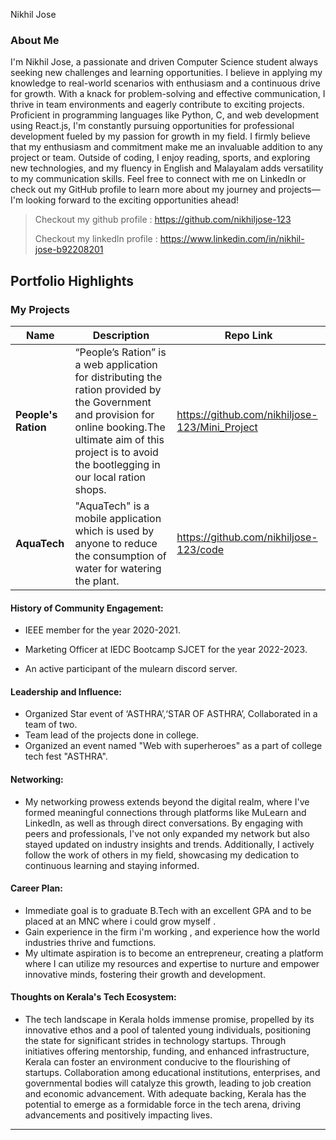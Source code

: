 Nikhil Jose


### About Me

>
I'm Nikhil Jose, a passionate and driven Computer Science student always seeking new challenges and learning opportunities. I believe in applying my knowledge to real-world scenarios with enthusiasm and a continuous drive for growth. With a knack for problem-solving and effective communication, I thrive in team environments and eagerly contribute to exciting projects. Proficient in programming languages like Python, C, and web development using React.js, I'm constantly pursuing opportunities for professional development fueled by my passion for growth in my field. I firmly believe that my enthusiasm and commitment make me an invaluable addition to any project or team. Outside of coding, I enjoy reading, sports, and exploring new technologies, and my fluency in English and Malayalam adds versatility to my communication skills. Feel free to connect with me on LinkedIn or check out my GitHub profile to learn more about my journey and projects—I'm looking forward to the exciting opportunities ahead!
>Checkout my github profile : https://github.com/nikhiljose-123
>
>Checkout my linkedln profile : https://www.linkedin.com/in/nikhil-jose-b92208201



## Portfolio Highlights

### My Projects

| Name                | Description                                                               |Repo Link                                                      |
|---------------------|---------------------------------------------------------------------------|----------------------------------------------------------------|
| **People's Ration**  |“People’s Ration” is a web application for distributing the ration provided by the Government and provision for online booking.The ultimate aim of this project is to avoid the bootlegging in our local ration shops. | https://github.com/nikhiljose-123/Mini_Project     
| **AquaTech**  | "AquaTech" is a mobile application which is used by anyone to reduce the consumption of water for watering the plant.   |https://github.com/nikhiljose-123/code     
#### History of Community Engagement:

- IEEE member for the year 2020-2021.

- Marketing Officer at IEDC Bootcamp SJCET for the year 2022-2023.

- An active participant of the mulearn discord server.

#### Leadership and Influence:

- Organized Star event of ‘ASTHRA’,‘STAR OF ASTHRA’, Collaborated in a team of two.
- Team lead of the projects done in college.
- Organized an event named "Web with superheroes" as a part of college tech fest "ASTHRA".

#### Networking:

- My networking prowess extends beyond the digital realm, where I've formed meaningful connections through platforms like MuLearn and LinkedIn, as well as through direct conversations. By engaging with peers and professionals, I've not only expanded my network but also stayed updated on industry insights and trends. Additionally, I actively follow the work of others in my field, showcasing my dedication to continuous learning and staying informed.
  
#### Career Plan:

- Immediate goal is to graduate B.Tech with an excellent GPA and to be placed at an MNC where i could grow myself .
- Gain experience in the firm i'm working , and experience how the world industries thrive and fumctions.
- My ultimate aspiration is to become an entrepreneur, creating a platform where I can utilize my resources and expertise to nurture and empower innovative minds, fostering their growth and development.

#### Thoughts on Kerala's Tech Ecosystem:


- The tech landscape in Kerala holds immense promise, propelled by its innovative ethos and a pool of talented young individuals, positioning the state for significant strides in technology startups. Through initiatives offering mentorship, funding, and enhanced infrastructure, Kerala can foster an environment conducive to the flourishing of startups. Collaboration among educational institutions, enterprises, and governmental bodies will catalyze this growth, leading to job creation and economic advancement. With adequate backing, Kerala has the potential to emerge as a formidable force in the tech arena, driving advancements and positively impacting lives.











---

